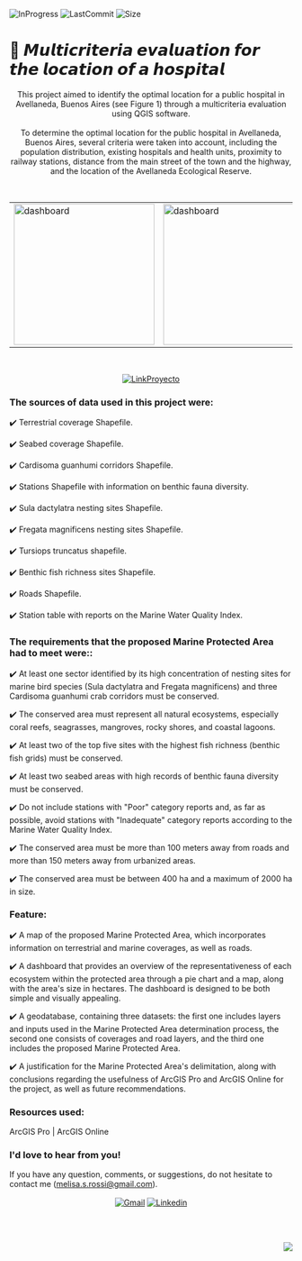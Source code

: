 ![InProgress](https://img.shields.io/badge/Status-completed-A7FC00?style=flat-square)
![LastCommit](https://img.shields.io/github/last-commit/melirossi/qgis-hospital-location?color=FC00A7&label=Last%20commit&style=flat-square)
![Size](https://img.shields.io/github/repo-size/melirossi/qgis-hospital-location?color=00A7FC&label=Repo%20size&style=flat-square)

# 🏥 𝙈𝙪𝙡𝙩𝙞𝙘𝙧𝙞𝙩𝙚𝙧𝙞𝙖 𝙚𝙫𝙖𝙡𝙪𝙖𝙩𝙞𝙤𝙣 𝙛𝙤𝙧 𝙩𝙝𝙚 𝙡𝙤𝙘𝙖𝙩𝙞𝙤𝙣 𝙤𝙛 𝙖 𝙝𝙤𝙨𝙥𝙞𝙩𝙖𝙡

<p align="center">
This project aimed to identify the optimal location for a public hospital in Avellaneda, Buenos Aires (see Figure 1) through a multicriteria evaluation using QGIS software.
<br>
<br>
To determine the optimal location for the public hospital in Avellaneda, Buenos Aires, several criteria were taken into account, including the population distribution, existing hospitals and health units, proximity to railway stations, distance from the main street of the town and the highway, and the location of the Avellaneda Ecological Reserve.
</p>
<br>
<table align="center">
  <tr>
    <td><img src="https://github.com/melirossi/arcgis-mpa-proposal/blob/master/Im%C3%A1genes/MapaFinal.png" alt="dashboard" height="250"></td>
    <td><img src="https://github.com/melirossi/arcgis-mpa-proposal/blob/master/Im%C3%A1genes/Dashboard.JPG" alt="dashboard" height="250"></td>
  </tr>
</table>
<br>
<p align="center">
<a href="https://drive.google.com/file/d/1H0K1Rgn3k0CPYalYjtN-fTThsIHCG0SE/view?usp=sharing" target="blank"><img align="center" src="https://img.shields.io/badge/Link_to_results-FC7800?style=for-the-badge" alt="LinkProyecto"/></a>
</p>

### The sources of data used in this project were:

✔️ Terrestrial coverage Shapefile.

✔️ Seabed coverage Shapefile.

✔️ Cardisoma guanhumi corridors Shapefile.

✔️ Stations Shapefile with information on benthic fauna diversity.
 
✔️ Sula dactylatra nesting sites Shapefile.

✔️ Fregata magnificens nesting sites Shapefile.

✔️ Tursiops truncatus shapefile.

✔️ Benthic fish richness sites Shapefile.

✔️ Roads Shapefile.

✔️ Station table with reports on the Marine Water Quality Index.

### The requirements that the proposed Marine Protected Area had to meet were::

✔️ At least one sector identified by its high concentration of nesting sites for marine bird species (Sula dactylatra and Fregata magnificens) and three Cardisoma guanhumi crab corridors must be conserved.

✔️ The conserved area must represent all natural ecosystems, especially coral reefs, seagrasses, mangroves, rocky shores, and coastal lagoons.

✔️ At least two of the top five sites with the highest fish richness (benthic fish grids) must be conserved.

✔️ At least two seabed areas with high records of benthic fauna diversity must be conserved.

✔️ Do not include stations with "Poor" category reports and, as far as possible, avoid stations with "Inadequate" category reports according to the Marine Water Quality Index.

✔️ The conserved area must be more than 100 meters away from roads and more than 150 meters away from urbanized areas.

✔️ The conserved area must be between 400 ha and a maximum of 2000 ha in size.

### Feature:

✔️ A map of the proposed Marine Protected Area, which incorporates information on terrestrial and marine coverages, as well as roads.

✔️ A dashboard that provides an overview of the representativeness of each ecosystem within the protected area through a pie chart and a map, along with the area's size in hectares. The dashboard is designed to be both simple and visually appealing. 

✔️ A geodatabase, containing three datasets: the first one includes layers and inputs used in the Marine Protected Area determination process, the second one consists of coverages and road layers, and the third one includes the proposed Marine Protected Area.

✔️ A justification for the Marine Protected Area's delimitation, along with conclusions regarding the usefulness of ArcGIS Pro and ArcGIS Online for the project, as well as future recommendations.

### Resources used:

ArcGIS Pro | ArcGIS Online

### I'd love to hear from you!

If you have any question, comments, or suggestions, do not hesitate to contact me (melisa.s.rossi@gmail.com). 

<p align="center">
<a href="mailto:melisa.s.rossi@gmail.com" target="blank"><img align="center" src="https://img.shields.io/badge/Gmail-D14836?style=for-the-badge&logo=gmail&logoColor=AAE2FC&color=9C9C9C" alt="Gmail"/></a>
<a href="https://www.linkedin.com/in/melisasrossi/" target="blank"><img align="center" src="https://img.shields.io/badge/linkedin-0A66C2?style=for-the-badge&logo=linkedin&logoColor=AAE2FC&color=9C9C9C" alt="Linkedin"/></a>
</p>
<br>
<br>
<p align="right">
<a><img align="center" src="https://img.shields.io/badge/MADE_WITH_L♡VE_BY_MEL-AAE2FC?style=for-the-badge&logo=appveyor.svg"></a>
</p>
